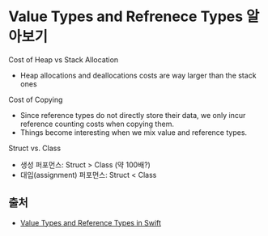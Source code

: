 # Value Types and Refrenece Types 알아보기

Cost of Heap vs Stack Allocation
- Heap allocations and deallocations costs are way larger than the stack ones

Cost of Copying
- Since reference types do not directly store their data, we only incur reference counting costs when copying them. 
- Things become interesting when we mix value and reference types.


Struct vs. Class
- 생성 퍼포먼스: Struct > Class (약 100배?)
- 대입(assignment) 퍼포먼스: Struct < Class

## 출처
- [Value Types and Reference Types in Swift](https://www.vadimbulavin.com/value-types-and-reference-types-in-swift/)
